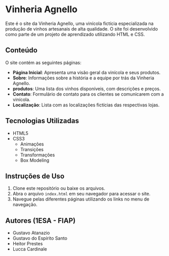 # Vinheria Agnello

Este é o site da Vinheria Agnello, uma vinícola fictícia especializada na produção de vinhos artesanais de alta qualidade. O site foi desenvolvido como parte de um projeto de aprendizado utilizando HTML e CSS.

## Conteúdo

O site contém as seguintes páginas:

- **Página Inicial**: Apresenta uma visão geral da vinícola e seus produtos.
- **Sobre**: Informações sobre a história e a equipe por trás da Vinheria Agnello.
- **produtos**: Uma lista dos vinhos disponíveis, com descrições e preços.
- **Contato**: Formulário de contato para os clientes se comunicarem com a vinícola.
- **Localização**: Lista com as localizações fictícias das respectivas lojas.

## Tecnologias Utilizadas

- HTML5 
- CSS3
    - Animações
    - Transições
    - Transformações
    - Box Modeling

## Instruções de Uso

1. Clone este repositório ou baixe os arquivos.
2. Abra o arquivo `index.html` em seu navegador para acessar o site.
3. Navegue pelas diferentes páginas utilizando os links no menu de navegação.



## Autores (1ESA - FIAP)
* Gustavo Atanazio
* Gustavo do Espírito Santo
* Heitor Prestes
* Lucca Cardinale
